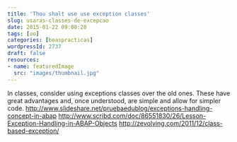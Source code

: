 ```yaml
---
title: 'Thou shalt use use exception classes'
slug: usaras-classes-de-excepcao
date: 2015-01-22 09:00:28
tags: [oo]
categories: [boaspracticas]
wordpressId: 2737
draft: false
resources:
- name: featuredImage
  src: "images/thumbnail.jpg"
---
```

In classes, consider using exceptions classes over the old ones. These have great advantages and, once understood, are simple and allow for simpler code.
http://www.slideshare.net/pruebaedublog/exceptions-handling-concept-in-abap
http://www.scribd.com/doc/86551830/26/Lesson-Exception-Handling-in-ABAP-Objects
http://zevolving.com/2011/12/class-based-exception/

